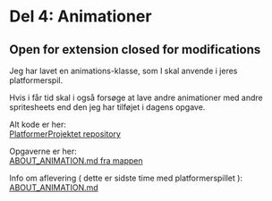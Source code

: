 # Del 4: Animationer
## Open for extension closed for modifications

Jeg har lavet en animations-klasse, som I skal anvende i jeres platformerspil. 

Hvis i får tid skal i også forsøge at lave andre animationer med andre spritesheets end den jeg har tilføjet i dagens opgave.

Alt kode er her:   
[PlatformerProjektet repository](https://github.com/prog2di/PlatformerProjektet/)
  
Opgaverne er her:    
[ABOUT_ANIMATION.md fra mappen ](https://github.com/prog2di/PlatformerProjektet/blob/main/AnimationsImplementationV1/ABOUT_ANIMATION.md)

Info om aflevering ( dette er sidste time med platformerspillet ):   
[ABOUT_ANIMATION.md](https://github.com/prog2di/PlatformerProjektet/blob/main/AnimationsImplementationV1/ABOUT_ANIMATION.md)